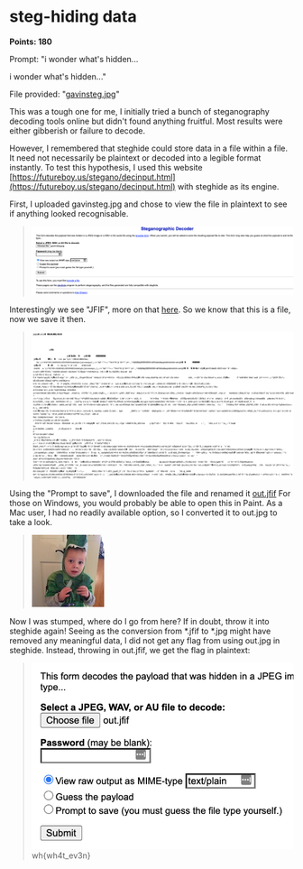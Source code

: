 # steg-hiding data
**Points: 180**

Prompt: "i wonder what's hidden...

i wonder what's hidden..."

File provided: "[gavinsteg.jpg](gavinsteg.jpg)"

This was a tough one for me, I initially tried a bunch of steganography decoding tools online but didn't found anything fruitful. Most results were either gibberish or failure to decode.

However, I remembered that steghide could store data in a file within a file. It need not necessarily be plaintext or decoded into a legible format instantly. 
To test this hypothesis, I used this website [https://futureboy.us/stegano/decinput.html](https://futureboy.us/stegano/decinput.html) with steghide as its engine.

First, I uploaded gavinsteg.jpg and chose to view the file in plaintext to see if anything looked recognisable. 
>![Attempt 1](raw.png)

Interestingly we see "JFIF", more on that [here](https://en.wikipedia.org/wiki/JPEG_File_Interchange_Format). So we know that this is a file, now we save it then.
>![Results](jfif.png)

Using the "Prompt to save", I downloaded the file and renamed it [out.jfif](out.jfif)
For those on Windows, you would probably be able to open this in Paint. As a Mac user, I had no readily available option, so I converted it to out.jpg to take a look.
>![AGAIN?](out.jpg)

Now I was stumped, where do I go from here? If in doubt, throw it into steghide again!
Seeing as the conversion from *.jfif to *.jpg might have removed any meaningful data, I did not get any flag from using out.jpg in steghide.
Instead, throwing in out.jfif, we get the flag in plaintext:
>![flag](flag.png)
> wh{wh4t_ev3n}
